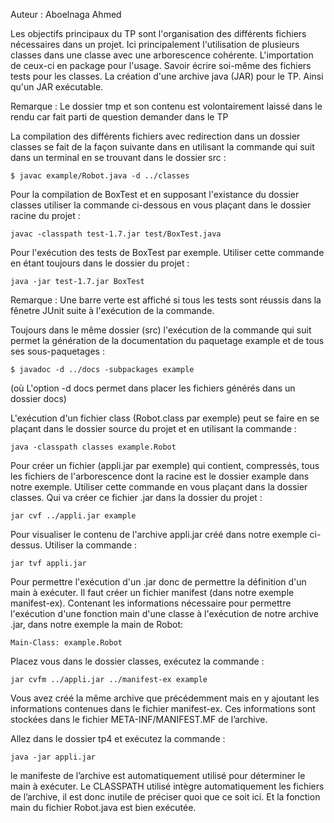 Auteur : Aboelnaga Ahmed

Les objectifs principaux du TP sont l'organisation des différents fichiers nécessaires dans un projet. Ici principalement l'utilisation de plusieurs classes dans une classe avec une arborescence cohérente. L'importation de ceux-ci en package pour l'usage. Savoir écrire soi-même des fichiers tests pour les classes. La création d'une archive java (JAR) pour le TP. Ainsi qu'un JAR exécutable.

Remarque : Le dossier tmp et son contenu est volontairement laissé dans le rendu car fait parti de question demander dans le TP


La compilation des différents fichiers avec redirection dans un dossier classes se fait de la façon suivante dans en utilisant la commande qui suit dans un terminal en se trouvant dans le dossier src :
    
    $ javac example/Robot.java -d ../classes

Pour la compilation de BoxTest et en supposant l'existance du dossier classes utiliser la commande ci-dessous en vous plaçant dans le dossier racine du projet :

    javac -classpath test-1.7.jar test/BoxTest.java

Pour l'exécution des tests de BoxTest par exemple. Utiliser cette commande en étant toujours dans le dossier du projet :

    java -jar test-1.7.jar BoxTest

Remarque : Une barre verte est affiché si tous les tests sont réussis dans la fênetre JUnit suite à l'exécution de la commande.

Toujours dans le même dossier (src) l'exécution de la commande qui suit permet la génération de la documentation du paquetage example et de tous ses sous-paquetages :

    $ javadoc -d ../docs -subpackages example
    
(où L'option -d docs permet dans placer les fichiers générés dans un dossier docs)

L'exécution d'un fichier class (Robot.class par exemple) peut se faire en se plaçant dans le dossier source du projet et en utilisant la commande :

    java -classpath classes example.Robot

Pour créer un fichier (appli.jar par exemple) qui contient, compressés, tous les fichiers de l'arborescence dont la racine est le dossier example dans notre exemple. Utiliser cette commande en vous plaçant dans la dossier classes. Qui va créer ce fichier .jar dans la dossier du projet :

    jar cvf ../appli.jar example

Pour visualiser le contenu de l'archive appli.jar créé dans notre exemple ci-dessus. Utiliser la commande :

    jar tvf appli.jar

Pour permettre l'exécution d'un .jar donc de permettre la définition d'un main à exécuter. Il faut créer un fichier manifest (dans notre exemple manifest-ex). Contenant les informations nécessaire pour permettre l'exécution d'une fonction main d'une classe à l'exécution de notre archive .jar, dans notre exemple la main de Robot:

    Main-Class: example.Robot

Placez vous dans le dossier classes, exécutez la commande :
    
    jar cvfm ../appli.jar ../manifest-ex example

Vous avez créé la même archive que précédemment mais en y ajoutant les informations contenues dans le fichier manifest-ex. Ces informations sont stockées dans le fichier META-INF/MANIFEST.MF de l’archive.

Allez dans le dossier tp4 et exécutez la commande : 

    java -jar appli.jar
    
le manifeste de l’archive est automatiquement utilisé pour déterminer le main à exécuter. Le CLASSPATH utilisé intègre automatiquement
les fichiers de l’archive, il est donc inutile de préciser quoi que ce soit ici. Et la fonction main du fichier Robot.java est bien exécutée.
